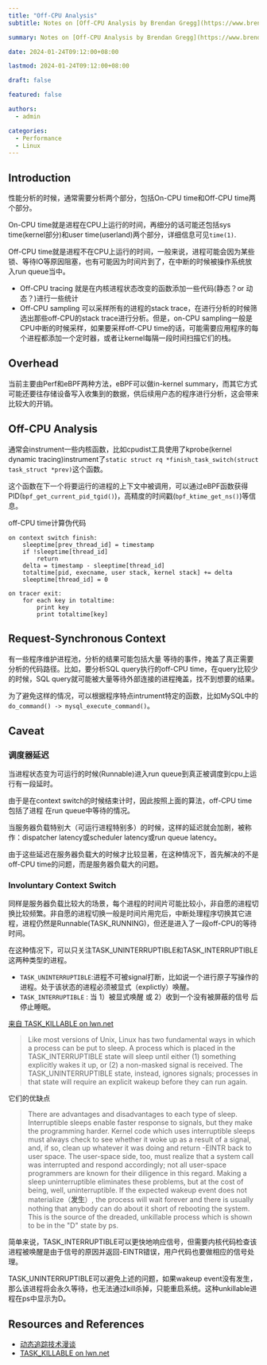 ```yaml
---
title: "Off-CPU Analysis"
subtitle: Notes on [Off-CPU Analysis by Brendan Gregg](https://www.brendangregg.com/offcpuanalysis.html)

summary: Notes on [Off-CPU Analysis by Brendan Gregg](https://www.brendangregg.com/offcpuanalysis.html)

date: 2024-01-24T09:12:00+08:00

lastmod: 2024-01-24T09:12:00+08:00

draft: false

featured: false

authors:
  - admin

categories:
  - Performance
  - Linux
---
```



## Introduction

性能分析的时候，通常需要分析两个部分，包括On-CPU time和Off-CPU time两个部分。

On-CPU time就是进程在CPU上运行的时间，再细分的话可能还包括sys time(kernel部分)和user time(userland)两个部分，详细信息可见`time(1)`.

Off-CPU time就是进程不在CPU上运行的时间，一般来说，进程可能会因为某些锁、等待IO等原因阻塞，也有可能因为时间片到了，在中断的时候被操作系统放入run queue当中。

* Off-CPU tracing 就是在内核进程状态改变的函数添加一些代码(静态？or 动态？)进行一些统计
* Off-CPU sampling 可以采样所有的进程的stack trace，在进行分析的时候筛选出那些off-CPU的stack trace进行分析。但是，on-CPU sampling一般是CPU中断的时候采样，如果要采样off-CPU time的话，可能需要应用程序的每个进程都添加一个定时器，或者让kernel每隔一段时间扫描它们的栈。


## Overhead

当前主要由Perf和eBPF两种方法，eBPF可以做in-kernel summary，而其它方式可能还要往存储设备写入收集到的数据，供后续用户态的程序进行分析，这会带来比较大的开销。

## Off-CPU Analysis

通常会instrument一些内核函数，比如cpudist工具使用了kprobe(kernel dynamic tracing)instrument了`static struct rq *finish_task_switch(struct task_struct *prev)`这个函数。

这个函数在下一个将要运行的进程的上下文中被调用，可以通过eBPF函数获得PID(`bpf_get_current_pid_tgid()`)，高精度的时间戳(`bpf_ktime_get_ns()`)等信息。


off-CPU time计算伪代码
```
on context switch finish:
	sleeptime[prev_thread_id] = timestamp
	if !sleeptime[thread_id]
		return
	delta = timestamp - sleeptime[thread_id]
	totaltime[pid, execname, user stack, kernel stack] += delta
	sleeptime[thread_id] = 0

on tracer exit:
	for each key in totaltime:
		print key
		print totaltime[key]
```

## Request-Synchronous Context

有一些程序维护进程池，分析的结果可能包括大量
等待的事件，掩盖了真正需要分析的代码路径。比如，要分析SQL query执行的off-CPU time，在query比较少的时候，SQL query就可能被大量等待外部连接的进程掩盖，找不到想要的结果。

为了避免这样的情况，可以根据程序特点intrument特定的函数，比如MySQL中的`do_command() -> mysql_execute_command()`。


## Caveat

### 调度器延迟
当进程状态变为可运行的时候(Runnable)进入run queue到真正被调度到cpu上运行有一段延时。

由于是在context switch的时候结束计时，因此按照上面的算法，off-CPU time 包括了进程
在run queue中等待的情况。

当服务器负载特别大（可运行进程特别多）的时候，这样的延迟就会加剧，被称作：dispatcher latency或scheduler latency或run queue latency。

由于这些延迟在服务器负载大的时候才比较显著，在这种情况下，首先解决的不是off-CPU time的问题，而是服务器负载大的问题。

### Involuntary Context Switch

同样是服务器负载比较大的场景，每个进程的时间片可能比较小，非自愿的进程切换比较频繁。非自愿的进程切换一般是时间片用完后，中断处理程序切换其它进程，进程仍然是Runnable(TASK_RUNNING)，但还是进入了一段off-CPU的等待时间。

在这种情况下，可以只关注TASK_UNINTERRUPTIBLE和TASK_INTERRUPTIBLE这两种类型的进程。

* `TASK_UNINTERRUPTIBLE`:进程不可被signal打断，比如说一个进行原子写操作的进程。处于该状态的进程必须被显式（explictly）唤醒。
* `TASK_INTERRUPTIBLE` : 当 1）被显式唤醒 或 2）收到一个没有被屏蔽的信号 后停止睡眠。

[来自 TASK_KILLABLE on lwn.net](https://lwn.net/Articles/288056/)

> Like most versions of Unix, Linux has two fundamental ways in which a process can be put to sleep. A process which is placed in the TASK_INTERRUPTIBLE state will sleep until either (1) something explicitly wakes it up, or (2) a non-masked signal is received. The TASK_UNINTERRUPTIBLE state, instead, ignores signals; processes in that state will require an explicit wakeup before they can run again.

它们的优缺点
> There are advantages and disadvantages to each type of sleep. Interruptible sleeps enable faster response to signals, but they make the programming harder. Kernel code which uses interruptible sleeps must always check to see whether it woke up as a result of a signal, and, if so, clean up whatever it was doing and return -EINTR back to user space. The user-space side, too, must realize that a system call was interrupted and respond accordingly; not all user-space programmers are known for their diligence in this regard. Making a sleep uninterruptible eliminates these problems, but at the cost of being, well, uninterruptible. If the expected wakeup event does not materialize（**发生**）, the process will wait forever and there is usually nothing that anybody can do about it short of rebooting the system. This is the source of the dreaded, unkillable process which is shown to be in the "D" state by ps.

简单来说，TASK_INTERRUPTIBLE可以更快地响应信号，但需要内核代码检查该进程被唤醒是由于信号的原因并返回-EINTR错误，用户代码也要做相应的信号处理。

TASK_UNINTERRUPTIBLE可以避免上述的问题，如果wakeup event没有发生，那么该进程将会永久等待，也无法通过kill杀掉，只能重启系统。这种unkillable进程在ps中显示为D。



## Resources and References

* [动态追踪技术漫谈](https://blog.openresty.com.cn/cn/dynamic-tracing/)
* [TASK_KILLABLE on lwn.net](https://lwn.net/Articles/288056/)